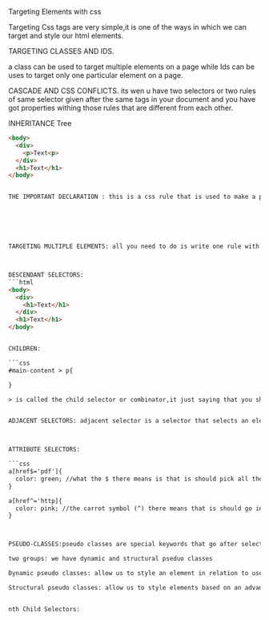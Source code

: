 Targeting Elements with css

Targeting Css tags are very simple,it is one of the ways in which we can target and style our html elements.


TARGETING CLASSES AND IDS.

a class can be used to target multiple elements on a page while Ids can be uses to target only one particular element on a page.

CASCADE AND CSS CONFLICTS.
its wen u have two selectors or two rules of same selector given after the same tags in your document and you have got properties withing those rules that are different from each other.

INHERITANCE Tree
```html
<body>
  <div>
    <p>Text<p>
  </div>
  <h1>Text</h1>
</body> 


THE IMPORTANT DECLARATION : this is a css rule that is used to make a property important and by that i mean that nothing else can overide it






TARGETING MULTIPLE ELEMENTS: all you need to do is write one rule with all the tags or element you want to target in it and you can write multiple selectors on one line.



DESCENDANT SELECTORS:
```html
<body>
  <div>
    <h1>Text</h1>
  </div>
  <h1>Text</h1>
</body>


CHILDREN: 

```css
#main-content > p{

}

> is called the child selector or combinator,it just saying that you should give this style to all direct children that are p tags 


ADJACENT SELECTORS: adjacent selector is a selector that selects an element which comes directly after another element...we do this by using the adjacent combinator which is the plus sign(+)



ATTRIBUTE SELECTORS:

```css
a[href$='pdf']{
  color: green; //what the $ there means is that is should pick all the href links that ends with pdf 
}

a[href^='http]{
  color: pink; //the carrot symbol (^) there means that is should go into the a tags and pick all href that starts with http and style it.
}



PSEUDO-CLASSES:pseudo classes are special keywords that go after selectors, they are like extension of selectors..they help us target things that we could not be able to target with normally with css,things like special behavioural states,advanced structural elements.

two groups: we have dynamic and structural pseduo classes

Dynamic pseudo classes: allow us to style an element in relation to user actions such as... whether a link is being hovered over .whether a button is being pressed etc.

Structural pseudo classes: allow us to style elements based on an advanced structural techniques not possible from oridinary Css selectors.


nth Child Selectors: